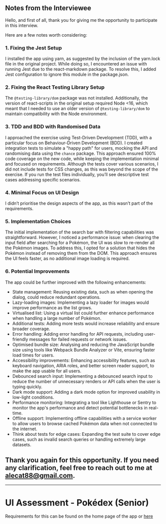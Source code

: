 ## Notes from the Interviewee

Hello, and first of all, thank you for giving me the opportunity to participate in this interview.

Here are a few notes worth considering:

### 1. Fixing the Jest Setup

I installed the app using yarn, as suggested by the inclusion of the yarn.lock file in the original project.
While doing so, I encountered an issue with running Jest due to the react-markdown package. To resolve this, I added Jest configuration to ignore this module in the package.json.

### 2. Fixing the React Testing Library Setup

The `@testing-library/dom` package was not installed. Additionally, the version of react-scripts in the original setup required Node <16, which meant that I needed to use an older version of `@testing-library/dom` to maintain compatibility with the Node environment.

### 3. TDD and BDD with Randomised Data

I approached the exercise using Test-Driven Development (TDD), with a particular focus on Behaviour-Driven Development (BDD).
I created integration tests to simulate a "happy path" for users, mocking the API and randomising data using the `chance` package. This approach ensured 100% code coverage on the new code, while keeping the implementation minimal and focused on requirements.
Although the tests cover various scenarios, I did not include tests for CSS changes, as this was beyond the scope of the exercise.
If you run the test files individually, you’ll see descriptive test cases addressing specific scenarios.

### 4. Minimal Focus on UI Design

I didn’t prioritise the design aspects of the app, as this wasn’t part of the requirements.

### 5. Implementation Choices

The initial implementation of the search bar with filtering capabilities was straightforward. However, I noticed a performance issue: when clearing the input field after searching for a Pokémon, the UI was slow to re-render all the Pokémon images.
To address this, I opted for a solution that hides the Pokémon instead of removing them from the DOM. This approach ensures the UI feels faster, as no additional image loading is required.

### 6. Potential Improvements

The app could be further improved with the following enhancements:

- State management: Reusing existing data, such as when opening the dialog, could reduce redundant operations.
- Lazy-loading images: Implementing a lazy loader for images would improve performance as the list grows.
- Virtualised list: Using a virtual list could further enhance performance when handling a large number of Pokémon.
- Additional tests: Adding more tests would increase reliability and ensure broader coverage.
- Error handling: Adding error handling for API requests, including user-friendly messages for failed requests or network issues.
- Optimised bundle size: Analysing and reducing the JavaScript bundle size using tools like Webpack Bundle Analyzer or Vite, ensuring faster load times for users.
- Accessibility improvements: Enhancing accessibility features, such as keyboard navigation, ARIA roles, and better screen reader support, to make the app usable for all users.
- Debounced search input: Implementing a debounced search input to reduce the number of unnecessary renders or API calls when the user is typing quickly.
- Dark mode support: Adding a dark mode option for improved usability in low-light conditions.
- Performance monitoring: Integrating a tool like Lighthouse or Sentry to monitor the app's performance and detect potential bottlenecks in real-time.
- Offline support: Implementing offline capabilities with a service worker to allow users to browse cached Pokémon data when not connected to the internet.
- Think about tests for edge cases: Expanding the test suite to cover edge cases, such as invalid search queries or handling extremely large datasets.

## Thank you again for this opportunity. If you need any clarification, feel free to reach out to me at alecat88@gmail.com.

---

# UI Assessment - Pokédex (Senior)

Requirements for this can be found on the home page of the app or [here](./src/README.md)
